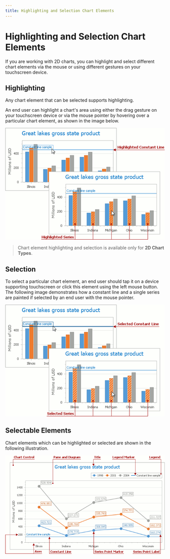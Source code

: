 ```yaml
---
title: Highlighting and Selection Chart Elements
---
```

# Highlighting and Selection Chart Elements
If you are working with 2D charts, you can highlight and select different chart elements via the mouse or using different gestures on your touchscreen device.

## Highlighting
Any chart element that can be selected supports highlighting.

An end user can highlight a chart's area using either the drag gesture on your touchscreen device or via the mouse pointer by hovering over a particular chart element, as shown in the image below.

![SelectingChartElements1](../../images/img7221.png)

> Chart element highlighting and selection is available only for **2D Chart Types**.

## Selection
To select a particular chart element, an end user should tap it on a device supporting touchscreen or click this element using the left mouse button. The following image demonstrates how a constant line and a single series are painted if selected by an end user with the mouse pointer.

![SelectingChartElements2](../../images/img7222.png)

## Selectable Elements
Chart elements which can be highlighted or selected are shown in the following illustration.

![ChartSelectableElements](../../images/img7360.png)